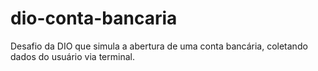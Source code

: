 # dio-conta-bancaria
Desafio da DIO que simula a abertura de uma conta bancária, coletando dados do usuário via terminal.
